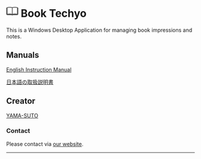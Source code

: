 # ![icon](../note.png) **Book Techyo**

This is a Windows Desktop Application for managing book impressions and notes.

## Manuals

[English Instruction Manual](./en-US/windows/maui.md)

[日本語の取扱説明書](./ja-JP/windows/maui.md)

## Creator

[YAMA-SUTO](https://github.com/yamasuto)

### Contact

Please contact via [our website](https://yamasuto.github.io/BookTechyo.github.io/contact/en-US/).

---
